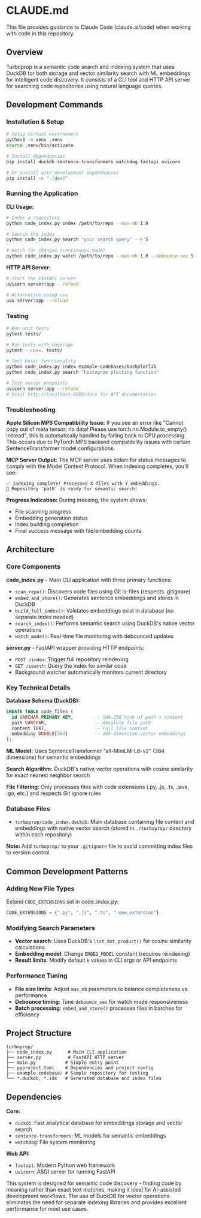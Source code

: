 # CLAUDE.md

This file provides guidance to Claude Code (claude.ai/code) when working with code in this repository.

## Overview

Turboprop is a semantic code search and indexing system that uses DuckDB for both storage and vector similarity search with ML embeddings for intelligent code discovery. It consists of a CLI tool and HTTP API server for searching code repositories using natural language queries.

## Development Commands

### Installation & Setup
```bash
# Setup virtual environment
python3 -m venv .venv
source .venv/bin/activate

# Install dependencies
pip install duckdb sentence-transformers watchdog fastapi uvicorn

# Or install with development dependencies
pip install -e ".[dev]"
```

### Running the Application

**CLI Usage:**
```bash
# Index a repository
python code_index.py index /path/to/repo --max-mb 1.0

# Search the index
python code_index.py search "your search query" --k 5

# Watch for changes (continuous mode)
python code_index.py watch /path/to/repo --max-mb 1.0 --debounce-sec 5.0
```

**HTTP API Server:**
```bash
# Start the FastAPI server
uvicorn server:app --reload

# Alternative using uvx
uvx server:app --reload
```

### Testing
```bash
# Run unit tests
pytest tests/

# Run tests with coverage
pytest --cov=. tests/

# Test basic functionality
python code_index.py index example-codebases/bashplotlib
python code_index.py search "histogram plotting function"

# Test server endpoints
uvicorn server:app --reload
# Visit http://localhost:8000/docs for API documentation
```

### Troubleshooting

**Apple Silicon MPS Compatibility Issue:**
If you see an error like "Cannot copy out of meta tensor; no data! Please use torch.nn.Module.to_empty() instead", this is automatically handled by falling back to CPU processing. This occurs due to PyTorch MPS backend compatibility issues with certain SentenceTransformer model configurations.

**MCP Server Output:**
The MCP server uses stderr for status messages to comply with the Model Context Protocol. When indexing completes, you'll see:
```
✅ Indexing complete! Processed X files with Y embeddings.
🎯 Repository 'path' is ready for semantic search!
```

**Progress Indication:**
During indexing, the system shows:
- File scanning progress
- Embedding generation status  
- Index building completion
- Final success message with file/embedding counts

## Architecture

### Core Components

**code_index.py** - Main CLI application with three primary functions:
- `scan_repo()`: Discovers code files using Git ls-files (respects .gitignore)
- `embed_and_store()`: Generates sentence embeddings and stores in DuckDB
- `build_full_index()`: Validates embeddings exist in database (no separate index needed)
- `search_index()`: Performs semantic search using DuckDB's native vector operations
- `watch_mode()`: Real-time file monitoring with debounced updates

**server.py** - FastAPI wrapper providing HTTP endpoints:
- `POST /index`: Trigger full repository reindexing
- `GET /search`: Query the index for similar code
- Background watcher automatically monitors current directory

### Key Technical Details

**Database Schema (DuckDB):**
```sql
CREATE TABLE code_files (
  id VARCHAR PRIMARY KEY,        -- SHA-256 hash of path + content
  path VARCHAR,                  -- Absolute file path
  content TEXT,                  -- Full file content
  embedding DOUBLE[384]          -- 384-dimension vector embeddings
);
```

**ML Model:** Uses SentenceTransformer "all-MiniLM-L6-v2" (384 dimensions) for semantic embeddings

**Search Algorithm:** DuckDB's native vector operations with cosine similarity for exact nearest neighbor search

**File Filtering:** Only processes files with code extensions (.py, .js, .ts, .java, .go, etc.) and respects Git ignore rules

### Database Files
- `turboprop/code_index.duckdb`: Main database containing file content and embeddings with native vector search (stored in `./turboprop/` directory within each repository)

**Note:** Add `turboprop/` to your `.gitignore` file to avoid committing index files to version control.

## Common Development Patterns

### Adding New File Types
Extend `CODE_EXTENSIONS` set in code_index.py:
```python
CODE_EXTENSIONS = {".py", ".js", ".ts", ".new_extension"}
```

### Modifying Search Parameters
- **Vector search**: Uses DuckDB's `list_dot_product()` for cosine similarity calculations
- **Embedding model**: Change `EMBED_MODEL` constant (requires reindexing)
- **Result limits**: Modify default `k` values in CLI args or API endpoints

### Performance Tuning
- **File size limits**: Adjust `max_mb` parameters to balance completeness vs. performance
- **Debounce timing**: Tune `debounce_sec` for watch mode responsiveness
- **Batch processing**: `embed_and_store()` processes files in batches for efficiency

## Project Structure

```
turboprop/
├── code_index.py      # Main CLI application
├── server.py          # FastAPI HTTP server
├── main.py           # Simple entry point
├── pyproject.toml    # Dependencies and project config
├── example-codebase/ # Sample repository for testing
└── *.duckdb, *.idx   # Generated database and index files
```

## Dependencies

**Core:**
- `duckdb`: Fast analytical database for embeddings storage and vector search
- `sentence-transformers`: ML models for semantic embeddings
- `watchdog`: File system monitoring

**Web API:**
- `fastapi`: Modern Python web framework
- `uvicorn`: ASGI server for running FastAPI

This system is designed for semantic code discovery - finding code by meaning rather than exact text matches, making it ideal for AI-assisted development workflows. The use of DuckDB for vector operations eliminates the need for separate indexing libraries and provides excellent performance for most use cases.